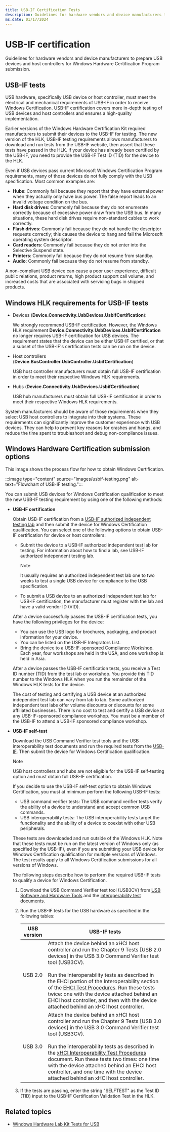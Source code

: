 ```yaml
---
title: USB-IF Certification Tests
description: Guidelines for hardware vendors and device manufacturers to prepare USB devices and host controllers for Windows Hardware Certification Program submission.
ms.date: 01/17/2024
---
```


# USB-IF certification

Guidelines for hardware vendors and device manufacturers to prepare USB devices and host controllers for Windows Hardware Certification Program submission.

## USB-IF tests

USB hardware, specifically USB device or host controller, must meet the electrical and mechanical requirements of USB-IF in order to receive Windows Certification. USB-IF certification covers more in-depth testing of USB devices and host controllers and ensures a high-quality implementation.

Earlier versions of the Windows Hardware Certification Kit required manufacturers to submit their devices to the USB-IF for testing. The new version of the HLK, USB-IF testing requirements allows manufacturers to download and run tests from the USB-IF website, then assert that these tests have passed in the HLK. If your device has already been certified by the USB-IF, you need to provide the USB-IF Test ID (TID) for the device to the HLK.

Even if USB devices pass current Microsoft Windows Certification Program requirements, many of those devices do not fully comply with the USB specification. Most common examples are:

- **Hubs**: Commonly fail because they report that they have external power when they actually only have bus power. The false report leads to an invalid voltage condition on the bus.
- **Hard disk drives**: Commonly fail because they do not enumerate correctly because of excessive power draw from the USB bus. In many situations, these hard disk drives require non-standard cables to work correctly.
- **Flash drives**: Commonly fail because they do not handle the descriptor requests correctly; this causes the device to hang and fail the Microsoft operating system descriptor.
- **Card readers**: Commonly fail because they do not enter into the Selective Suspend state.
- **Printers**: Commonly fail because they do not resume from standby.
- **Audio**: Commonly fail because they do not resume from standby.

A non-compliant USB device can cause a poor user experience, difficult public relations, product returns, high product support call volume, and increased costs that are associated with servicing bugs in shipped products.

## Windows HLK requirements for USB-IF tests

- Devices (**Device.Connectivity.UsbDevices.UsbifCertification**):

    We strongly recommend USB-IF certification. However, the Windows HLK requirement **Device.Connectivity.UsbDevices.UsbifCertification** no longer requires USB-IF certification for USB devices. The requirement states that the device can be either USB-IF certified, or that a subset of the USB-IF's certification tests can be run on the device.

- Host controllers (**Device.BusController.UsbController.UsbifCertification**)

    USB host controller manufacturers must obtain full USB-IF certification in order to meet their respective Windows HLK requirements.

- Hubs (**Device.Connectivity.UsbDevices.UsbifCertification**)

    USB hub manufacturers must obtain full USB-IF certification in order to meet their respective Windows HLK requirements.

System manufacturers should be aware of those requirements when they select USB host controllers to integrate into their systems. These requirements can significantly improve the customer experience with USB devices. They can help to prevent key reasons for crashes and hangs, and reduce the time spent to troubleshoot and debug non-compliance issues.

## Windows Hardware Certification submission options

This image shows the process flow for how to obtain Windows Certification.

:::image type="content" source="images/usbif-testing.png" alt-text="Flowchart of USB-IF testing.":::

You can submit USB devices for Windows Certification qualification to meet the new USB-IF testing requirement by using one of the following methods:

- **USB-IF certification**

  Obtain USB-IF certification from a [USB-IF authorized independent testing lab](https://www.usb.org/labs) and then submit the device for Windows Certification qualification. You can select one of the following options to obtain USB-IF certification for device or host controllers:

  - Submit the device to a USB-IF authorized independent test lab for testing. For information about how to find a lab, see USB-IF authorized independent testing lab.
      > [!NOTE]
      > It usually requires an authorized independent test lab one to two weeks to test a single USB device for compliance to the USB specification.

  - To submit a USB device to an authorized independent test lab for USB-IF certification, the manufacturer must register with the lab and have a valid vendor ID (VID).

  After a device successfully passes the USB-IF certification tests, you have the following privileges for the device:

  - You can use the USB logo for brochures, packaging, and product information for your device.
  - You can be listed on the USB-IF Integrators List.
  - Bring the device to a [USB-IF-sponsored Compliance Workshop](https://www.usb.org/upcoming-events). Each year, four workshops are held in the USA, and one workshop is held in Asia.

  After a device passes the USB-IF certification tests, you receive a Test ID number (TID) from the test lab or workshop. You provide this TID number to the Windows HLK when you run the remainder of the Windows HLK tests for the device.

  The cost of testing and certifying a USB device at an authorized independent test lab can vary from lab to lab. Some authorized independent test labs offer volume discounts or discounts for some affiliated businesses. There is no cost to test and certify a USB device at any USB-IF-sponsored compliance workshop. You must be a member of the USB-IF to attend a USB-IF sponsored compliance workshop.

- **USB-IF self-test**

  Download the USB Command Verifier test tools and the USB interoperability test documents and run the required tests from the [USB-IF](https://www.usb.org/compliancetools). Then submit the device for Windows Certification qualification.

  > [!NOTE]
  > USB host controllers and hubs are not eligible for the USB-IF self-testing option and must obtain full USB-IF certification.

  If you decide to use the USB-IF self-test option to obtain Windows Certification, you must at minimum perform the following USB-IF tests:

  - USB command verifier tests: The USB command verifier tests verify the ability of a device to understand and accept common USB commands.
  - USB interoperability tests: The USB interoperability tests target the functionality and the ability of a device to coexist with other USB peripherals.

  These tests are downloaded and run outside of the Windows HLK. Note that these tests must be run on the latest version of Windows only (as specified by the USB-IF), even if you are submitting your USB device for Windows Certification qualification for multiple versions of Windows. The test results apply to all Windows Certification submissions for all versions of Windows.

  The following steps describe how to perform the required USB-IF tests to qualify a device for Windows Certification.

  1. Download the USB Command Verifier test tool (USB3CV) from [USB Software and Hardware Tools](https://www.usb.org/compliancetools) and the [interoperability test documents](https://usb.org/usb-32).

  1. Run the USB-IF tests for the USB hardware as specified in the following tables:

      | USB version | USB-IF tests |
      |---|---|
      | USB 2.0 | Attach the device behind an xHCI host controller and run the Chapter 9 Tests [USB 2.0 devices] in the USB 3.0 Command Verifier test tool (USB3CV). <br><br> Run the interoperability tests as described in the EHCI portion of the Interoperability section of the [EHCI Test Procedures](https://compliance.usb.org/resources/GoldSuite%20Test%20Procedure.pdf). Run these tests twice: one with the device attached behind an EHCI host controller, and then with the device attached behind an xHCI host controller. |
      | USB 3.0 | Attach the device behind an xHCI host controller and run the Chapter 9 Tests [USB 3.0 devices] in the USB 3.0 Command Verifier test tool (USB3CV). <br><br> Run the interoperability tests as described in the [xHCI Interoperability Test Procedures](https://www.usb.org/document-library/xhci-interoperability-test-procedures-peripherals-hubs-and-hosts-version-096) document. Run these tests two times: one time with the device attached behind an EHCI host controller, and one time with the device attached behind an xHCI host controller. |

  1. If the tests are passing, enter the string "SELFTEST" as the Test ID (TID) input to the USB-IF Certification Validation Test in the HLK.

## Related topics

- [Windows Hardware Lab Kit Tests for USB](windows-hardware-certification-kit-tests-for-usb.md)
